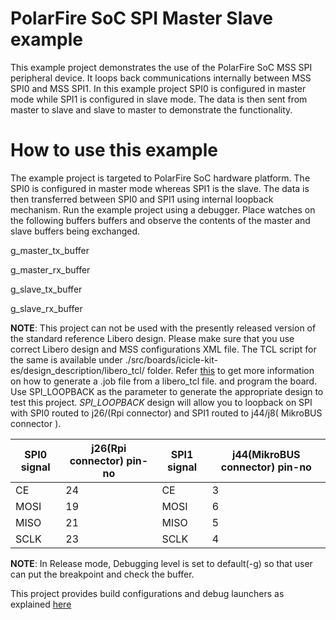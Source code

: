 # PolarFire SoC SPI Master Slave example

This example project demonstrates the use of the PolarFire SoC MSS SPI peripheral
device. It loops back communications internally between MSS SPI0 and MSS SPI1. 
In this example project SPI0 is configured in master mode while SPI1 is 
configured in slave mode. The data is then sent from master to slave and slave 
to master to demonstrate the functionality.

# How to use this example

The example project is targeted to PolarFire SoC hardware platform. The SPI0 is 
configured in master mode whereas SPI1 is the slave. The data is then 
transferred between SPI0 and SPI1 using internal loopback mechanism.
Run the example project using a debugger. Place watches on the following buffers
buffers and observe the contents of the master and slave buffers being
exchanged.

g_master_tx_buffer

g_master_rx_buffer

g_slave_tx_buffer

g_slave_rx_buffer

**NOTE**: This project can not be used with the presently released version of the standard reference Libero design.
Please make sure that you use correct Libero design and MSS configurations XML file. The TCL script for the same is available under ./src/boards/icicle-kit-es/design_description/libero_tcl/
folder. Refer  [this]( https://github.com/polarfire-soc/icicle-kit-reference-design#emmc-sd ) to get more information on how to generate a .job file from a libero_tcl file.
and program the board. Use SPI_LOOPBACK as the parameter to generate the appropriate design to test this project.
*SPI_LOOPBACK* design will allow you to loopback on SPI with SPI0 routed to j26/(Rpi connector) and SPI1 routed to j44/j8( MikroBUS connector ).


| **SPI0 signal**  | **j26(Rpi connector) pin-no** | **SPI1 signal** | **j44(MikroBUS connector) pin-no**  |
|---------         |----------                     |------------     |  ---------                          |
|   CE             |  24                           |   CE            |   3                                 |
|   MOSI           |  19                           |   MOSI          |   6                                 |
|   MISO           |  21                           |   MISO          |   5                                 |
|   SCLK           |  23                           |   SCLK          |   4                                 | 

**NOTE**: In Release mode, Debugging level is set to default(-g) so that user 
can put the breakpoint and check the buffer.

This project provides build configurations and debug launchers as explained [here](https://github.com/polarfire-soc/polarfire-soc-bare-metal-examples/blob/main/README.md)
